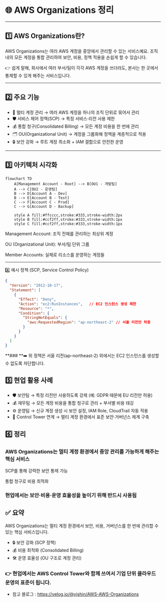 # 🌐 AWS Organizations 정리

---

## 1️⃣ AWS Organizations란?

AWS Organizations는 여러 AWS 계정을 중앙에서 관리할 수 있는 서비스예요.
조직 내의 모든 계정을 통합 관리하여 보안, 비용, 정책 적용을 손쉽게 할 수 있습니다.

👉 쉽게 말해, 회사에서 여러 부서/팀이 각각 AWS 계정을 쓰더라도, 본사는 한 곳에서 통제할 수 있게 해주는 서비스입니다.

---

## 2️⃣ 주요 기능

* 👥 멀티 계정 관리 → 여러 AWS 계정을 하나의 조직 단위로 묶어서 관리
* 🛡️ 서비스 제어 정책(SCP) → 특정 서비스·리전 사용 제한
* 💰 통합 청구(Consolidated Billing) → 모든 계정 비용을 한 번에 관리
* 🗂️ OU(Organizational Unit) → 계정을 그룹화해 정책을 계층적으로 적용
* 🔒 보안 강화 → 루트 계정 최소화 + IAM 결합으로 안전한 운영

---

## 3️⃣ 아키텍처 시각화
```mermaid
flowchart TD
    A[Management Account - Root] --> B[OU1 - 개발팀]
    A --> C[OU2 - 운영팀]
    B --> D[Account A - Dev]
    B --> E[Account B - Test]
    C --> F[Account C - Prod]
    C --> G[Account D - Backup]

    style A fill:#ffcccc,stroke:#333,stroke-width:2px
    style B fill:#ccf2ff,stroke:#333,stroke-width:1px
    style C fill:#ccf2ff,stroke:#333,stroke-width:1px
```

Management Account: 조직 전체를 관리하는 최상위 계정

OU (Organizational Unit): 부서/팀 단위 그룹

Member Accounts: 실제로 리소스를 운영하는 계정들

---

4️⃣ 예시 정책 (SCP, Service Control Policy)

```json
{
  "Version": "2012-10-17",
  "Statement": [
    {
      "Effect": "Deny", 
      "Action": "ec2:RunInstances",   // EC2 인스턴스 생성 제한
      "Resource": "*",
      "Condition": {
        "StringNotEquals": {
          "aws:RequestedRegion": "ap-northeast-2" // 서울 리전만 허용
        }
      }
    }
  ]
}
```

**### **➡️ 위 정책은 서울 리전(ap-northeast-2) 외에서는 EC2 인스턴스를 생성할 수 없도록 차단합니다.

## 5️⃣ 현업 활용 사례

* 🛡️ 보안팀 → 특정 리전만 사용하도록 강제 (예: GDPR 때문에 EU 리전만 허용)
* 💰 재무팀 → 모든 계정 비용을 통합 청구로 관리 + 부서별 비용 태깅
* ⚙️ 운영팀 → 신규 계정 생성 시 보안 설정, IAM Role, CloudTrail 자동 적용
* 🚀 Control Tower 연계 → 멀티 계정 환경에서 표준 보안·거버넌스 체계 구축

## 6️⃣ 정리

### AWS Organizations는 멀티 계정 환경에서 중앙 관리를 가능하게 해주는 핵심 서비스

SCP를 통해 강력한 보안 통제 가능

통합 청구로 비용 최적화

### 현업에서는 보안·비용·운영 효율성을 높이기 위해 반드시 사용됨

## ✅ 요약

AWS Organizations는 멀티 계정 환경에서 보안, 비용, 거버넌스를 한 번에 관리할 수 있는 핵심 서비스입니다.

* 🔒 보안 강화 (SCP 정책)
* 💰 비용 최적화 (Consolidated Billing)
* 🛠️ 운영 효율성 (OU 구조로 계정 관리)
### 👉 현업에서는 AWS Control Tower와 함께 쓰여서 기업 단위 클라우드 운영의 표준이 됩니다.


* 참고 블로그 : https://velog.io/@yjshin/AWS-AWS-Organizations






